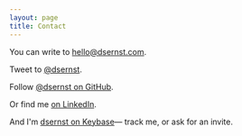 ```yaml
---
layout: page
title: Contact
---
```


<i class="fa fa-envelope"></i> You can write to [hello@dsernst.com](mailto:hello@dsernst.com).

<i class="fa fa-twitter"></i> Tweet to [@dsernst](https://twitter.com/dsernst).

<i class="fa fa-github"></i> Follow [@dsernst on GitHub](https://github.com/dsernst).

<i class="fa fa-linkedin-square"></i> Or find me [on LinkedIn](https://www.linkedin.com/in/dsernst).

<i class="fa fa-key"></i> And I'm [dsernst on Keybase](https://keybase.io/dsernst)— track me, or ask for an invite.
